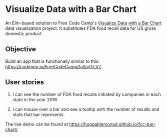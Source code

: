 Visualize Data with a Bar Chart
===============================
An Elm-based solution to Free Code Camp's [Visualize Data with a Bar
Chart](https://www.freecodecamp.com/challenges/visualize-data-with-a-bar-chart)
data visualization project.  It substitutes FDA food recall data for US gross
domestic product.

Objective
---------
Build an app that is functionally similar to this:
<https://codepen.io/FreeCodeCamp/full/vGjLVZ>.

User stories
------------
1.  I can see the number of FDA food recalls initiated by companies in each
    state in the year 2016.

2.  I can mouse over a bar and see a tooltip with the number of recalls and
    state that bar represents.

The live demo can be found at <https://huggablemonad.github.io/fcc-bar-chart/>.
